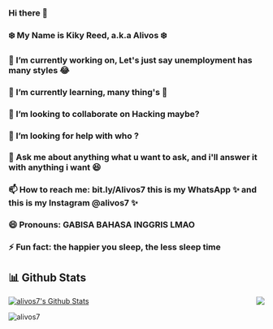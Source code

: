 ### Hi there 👋
### :snowflake: My Name is Kiky Reed, a.k.a Alivos :snowflake:


### 🔭 I’m currently working on, Let's just say unemployment has many styles 😂
### 🍭 I’m currently learning, many thing's 🍭
### 👯 I’m looking to collaborate on Hacking maybe?
### 🤔 I’m looking for help with who ?
### 💬 Ask me about anything what u want to ask, and i'll answer it with anything i want 😆
### 📫 How to reach me: **bit.ly/Alivos7** this is my WhatsApp ✨ and this is my Instagram @alivos7 ✨

### 😄 Pronouns: GABISA BAHASA INGGRIS LMAO
### ⚡ Fun fact: the happier you sleep, the less sleep time
## 📊 Github Stats

<p>
  </p>
  </p>
  <img align="right"
    src="https://github-readme-stats.vercel.app/api/top-langs/?username=alivos7&langs_count=8&theme=react" />
</p>

<a href="https://github.com/alivos7"><img alt="alivos7's Github Stats"
    src="https://github-readme-stats.vercel.app/api?username=alivos7&show_icons=true&count_private=true&theme=react&bg_color=151515" /></a>

<p><img align="center" src="https://github-readme-streak-stats.herokuapp.com/?user=alivos7&theme=black-ice"
    alt="alivos7" /></p>

<br />

